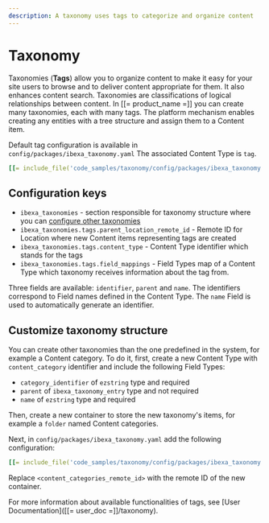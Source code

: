 ```yaml
---
description: A taxonomy uses tags to categorize and organize content
---
```


# Taxonomy

Taxonomies (**Tags**) allow you to organize content to make it easy for your site users to browse and to deliver content appropriate for them. It also enhances content search.
Taxonomies are classifications of logical relationships between content.
In [[= product_name =]] you can create many taxonomies, each with many tags. The platform mechanism enables creating any entities with a tree structure and assign them to a Content item.

Default tag configuration is available in `config/packages/ibexa_taxonomy.yaml`
The associated Content Type is `tag`.

``` yaml
[[= include_file('code_samples/taxonomy/config/packages/ibexa_taxonomy.yaml', 1, 9 )=]]
```

## Configuration keys

* `ibexa_taxonomies` - section responsible for taxonomy structure where you can [configure other taxonomies](#customize-taxonomy-structure)
* `ibexa_taxonomies.tags.parent_location_remote_id` - Remote ID for Location where new Content items representing tags are created
* `ibexa_taxonomies.tags.content_type` - Content Type identifier which stands for the tags
* `ibexa_taxonomies.tags.field_mappings` - Field Types map of a Content Type which taxonomy receives information about the tag from. 

Three fields are available: `identifier`, `parent` and `name`.
The identifiers correspond to Field names defined in the Content Type. The `name` Field is used to automatically generate an identifier.

## Customize taxonomy structure

You can create other taxonomies than the one predefined in the system, for example a Content category.
To do it, first, create a new Content Type with `content_category` identifier and include the following Field Types:

* `category_identifier` of `ezstring` type and required
* `parent` of `ibexa_taxonomy_entry` type and not required
* `name` of `ezstring` type and required

Then, create a new container to store the new taxonomy's items, for example a `folder` named Content categories.

Next, in `config/packages/ibexa_taxonomy.yaml` add the following configuration:

``` yaml
[[= include_file('code_samples/taxonomy/config/packages/ibexa_taxonomy.yaml')=]]
```

Replace `<content_categories_remote_id>` with the remote ID of the new container.

For more information about available functionalities of tags, see [User Documentation]([[= user_doc =]]/taxonomy).
